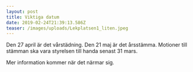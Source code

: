 ```yaml
---
layout: post
title: Viktiga datum
date: 2019-02-24T21:39:13.586Z
teaser: /images/uploads/Lekplatsen1_liten.jpeg
---
```

Den 27 april är det vårstädning. Den 21 maj är det årsstämma. Motioner till stämman ska vara styrelsen till handa senast 31 mars.

Mer information kommer när det närmar sig.
